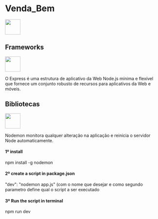 # Venda_Bem

<div>
<img src="https://user-images.githubusercontent.com/59830792/187295094-3dd04636-fe46-43e0-94d7-3662ba08970e.png" height="50">

</div>


## Frameworks
<img src="https://user-images.githubusercontent.com/59830792/187295107-544b0e8a-0fc6-40f7-84ef-cc659528faca.png" height="50">

<p>O Express é uma estrutura de aplicativo da Web Node.js mínima e flexível que fornece um conjunto robusto de recursos para aplicativos da Web e móveis.</p>


## Bibliotecas
<img src="https://user-images.githubusercontent.com/59830792/187455099-cd3c3091-cf04-4aac-8487-9aeccce5db26.png" height="50">

<p>Nodemon monitora qualquer alteração na aplicação e reinicia o servidor Node automaticamente.</p>

#### 1º install
<p>npm install -g nodemon</p>

#### 2º create a script in package.json
<p>"dev": "nodemon app.js" (com o nome que desejar e como segundo parametro define qual o script a ser executado</p>

#### 3º Run the script in terminal
<p>npm run dev</p>



